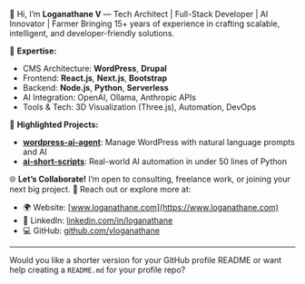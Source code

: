 👋 Hi, I’m **Loganathane V** — Tech Architect | Full-Stack Developer | AI Innovator | Farmer
Bringing 15+ years of experience in crafting scalable, intelligent, and developer-friendly solutions.

🔧 **Expertise:**

* CMS Architecture: **WordPress**, **Drupal**
* Frontend: **React.js**, **Next.js**, **Bootstrap**
* Backend: **Node.js**, **Python**, **Serverless**
* AI Integration: OpenAI, Ollama, Anthropic APIs
* Tools & Tech: 3D Visualization (Three.js), Automation, DevOps

🚀 **Highlighted Projects:**

* [**wordpress-ai-agent**](https://github.com/vloganathane/wordpress-ai-agent): Manage WordPress with natural language prompts and AI
* [**ai-short-scripts**](https://github.com/vloganathane/ai-short-scripts): Real-world AI automation in under 50 lines of Python

🌐 **Let’s Collaborate!**
I’m open to consulting, freelance work, or joining your next big project.
📩 Reach out or explore more at:

* 🌍 Website: [www.loganathane.com](https://www.loganathane.com)
* 💼 LinkedIn: [linkedin.com/in/loganathane](https://linkedin.com/in/loganathane)
* 💻 GitHub: [github.com/vloganathane](https://github.com/vloganathane)

---

Would you like a shorter version for your GitHub profile README or want help creating a `README.md` for your profile repo?

